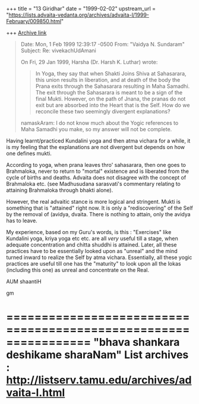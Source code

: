 +++
title = "13 Giridhar"
date = "1999-02-02"
upstream_url = "https://lists.advaita-vedanta.org/archives/advaita-l/1999-February/009850.html"

+++
[Archive link](https://lists.advaita-vedanta.org/archives/advaita-l/1999-February/009850.html)

>Date:    Mon, 1 Feb 1999 12:39:17 -0500
>From:    "Vaidya N. Sundaram" <sundaram at ECN.PURDUE.EDU>
>Subject: Re: vivekachUdAmani
>
>On Fri, 29 Jan 1999, Harsha (Dr. Harsh K. Luthar) wrote:
>
>> In Yoga, they say that when Shakti Joins
>> Shiva at Sahasarara, this union results in liberation, and at death of the
>> body the Prana exits through the Sahasarara resulting in Maha Samadhi. The
>> exit through the Sahasarara is meant to be a sign of the final Mukti.
>> However, on the path of Jnana, the pranas do not exit but are absorbed into
>> the Heart that is the Self. How do we reconcile these two seemingly
>> divergent explanations?
>
>namaskAram:
>  I do not know much about the Yogic references to Maha Samadhi you
>make, so my answer will not be complete.

Having learnt/practiced Kundalini yoga and then atma vichara for a while,
it is my feeling that the explanations are not divergent but depends on
how one defines mukti.

According to yoga, when prana leaves thro' sahasarara, then one goes to
Brahmaloka, never to return to "mortal" existence and is liberated from
the cycle of births and deaths. Advaita does not disagree with the concept
of Brahmaloka etc. (see Madhusudana sarasvati's commentary relating to
attaining Brahmaloka through bhakti alone).

However, the real advaitic stance is more logical and stringent.
Mukti is something that is "attained" right now. It is only a "rediscovering"
of the Self by the removal of (avidya, dvaita. There is nothing to attain,
only the avidya has to leave.

My experience, based on my Guru's words, is this : "Exercises" like
Kundalini yoga, kriya yoga etc etc. are all _very_ useful till a stage,
when adequate concentration and chitta shuddhi is attained. Later, all
these practices have to be essentially looked upon as "unreal" and the
mind turned inward to realize the Self by atma vichara. Essentially,
all these yogic practices are useful till one has the "maturity" to look upon
all the lokas (including this one) as unreal and concentrate on the Real.

AUM shaantiH

gm

================================================================
"bhava shankara deshikame sharaNam"
List archives : http://listserv.tamu.edu/archives/advaita-l.html
================================================================

